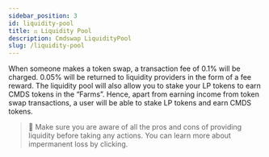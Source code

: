 ```yaml
---
sidebar_position: 3
id: liquidity-pool
title: ⚖️ Liquidity Pool
description: Cmdswap LiquidityPool
slug: /liquidity-pool
---
```


When someone makes a token swap, a transaction fee of 0.1% will be charged. 0.05% will be returned to liquidity providers in the form of a fee reward. The liquidity pool will also allow you to stake your LP tokens to earn CMDS tokens in the “Farms”. Hence, apart from earning income from token swap transactions, a user will be able to stake LP tokens and earn CMDS tokens.

> 🚨 Make sure you are aware of all the pros and cons of providing liquidity before taking any actions. You can learn more about impermanent loss by clicking.
